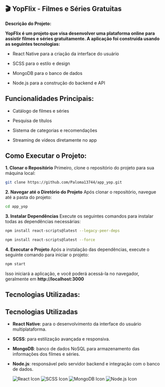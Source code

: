 ## 🎬 YopFlix - Filmes e Séries Gratuitas 
**Descrição do Projeto:**

**YopFlix é um projeto que visa desenvolver uma plataforma online para assistir filmes e séries gratuitamente. 
A aplicação foi construída usando as seguintes tecnologias:**

- React Native para a criação da interface do usuário

- SCSS para o estilo e design

- MongoDB para o banco de dados

- Node.js para a construção do backend e API

## Funcionalidades Principais:
- Catálogo de filmes e séries

- Pesquisa de títulos

- Sistema de categorias e recomendações

- Streaming de vídeos diretamente no app

## Como Executar o Projeto:
**1. Clonar o Repositório**
Primeiro, clone o repositório do projeto para sua máquina local:

```bash
git clone https://github.com/Paloma13744/app_yop.git
```
**2. Navegar até o Diretório do Projeto**
Após clonar o repositório, navegue até a pasta do projeto:

```bash
cd app_yop
```

**3. Instalar Dependências**
Execute os seguintes comandos para instalar todas as dependências necessárias:

```bash
npm install react-scripts@latest --legacy-peer-deps
```

```bash
npm install react-scripts@latest --force
```

**4. Executar o Projeto**
Após a instalação das dependências, execute o seguinte comando para iniciar o projeto:

```bash
npm start
```
Isso iniciará a aplicação, e você poderá acessá-la no navegador, geralmente em **http://localhost:3000**

## Tecnologias Utilizadas:

## Tecnologias Utilizadas

- **React Native**: para o desenvolvimento da interface do usuário multiplataforma.
- **SCSS**: para estilização avançada e responsiva.
- **MongoDB**: banco de dados NoSQL para armazenamento das informações dos filmes e séries.
- **Node.js**: responsável pelo servidor backend e integração com o banco de dados.

  ![React Icon](https://img.icons8.com/color/48/000000/react-native.png)               ![SCSS Icon](https://img.icons8.com/color/48/000000/sass.png)            ![MongoDB Icon](https://img.icons8.com/color/48/000000/mongodb.png)                                  ![Node.js Icon](https://img.icons8.com/color/48/000000/nodejs.png) 
